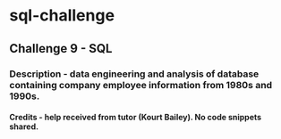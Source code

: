 # sql-challenge
## Challenge 9 - SQL

### Description - data engineering and analysis of database containing company employee information from 1980s and 1990s.

#### Credits - help received from tutor (Kourt Bailey). No code snippets shared. 
